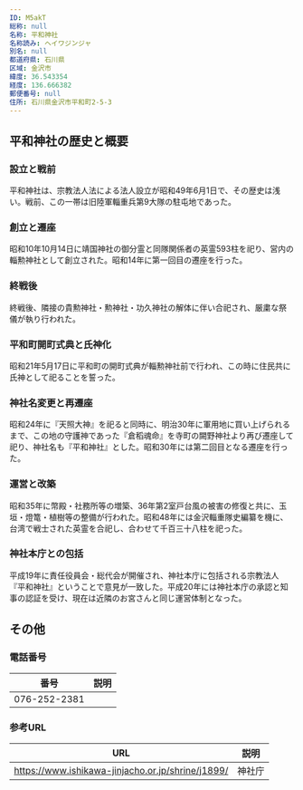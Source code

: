 ```yaml
---
ID: M5akT
総称: null
名称: 平和神社
名称読み: ヘイワジンジャ
別名: null
都道府県: 石川県
区域: 金沢市
緯度: 36.543354
経度: 136.666382
郵便番号: null
住所: 石川県金沢市平和町2-5-3
---
```


## 平和神社の歴史と概要

### 設立と戦前

平和神社は、宗教法人法による法人設立が昭和49年6月1日で、その歴史は浅い。戦前、この一帯は旧陸軍輜重兵第9大隊の駐屯地であった。

### 創立と遷座

昭和10年10月14日に靖国神社の御分霊と同隊関係者の英霊593柱を祀り、営内の輜勲神社として創立された。昭和14年に第一回目の遷座を行った。

### 終戦後

終戦後、隣接の貴勲神社・勲神社・功久神社の解体に伴い合祀され、厳粛な祭儀が執り行われた。

### 平和町開町式典と氏神化

昭和21年5月17日に平和町の開町式典が輜勲神社前で行われ、この時に住民共に氏神として祀ることを誓った。

### 神社名変更と再遷座

昭和24年に『天照大神』を祀ると同時に、明治30年に軍用地に買い上げられるまで、この地の守護神であった『倉稻魂命』を寺町の闕野神社より再び遷座して祀り、神社名も『平和神社』とした。昭和30年には第二回目となる遷座を行った。

### 運営と改築

昭和35年に幣殿・社務所等の増築、36年第2室戸台風の被害の修復と共に、玉垣・燈篭・植樹等の整備が行われた。昭和48年には金沢輜重隊史編纂を機に、台湾で戦士された英霊を合祀し、合わせて千百三十八柱を祀った。

### 神社本庁との包括

平成19年に責任役員会・総代会が開催され、神社本庁に包括される宗教法人『平和神社』ということで意見が一致した。平成20年には神社本庁の承認と知事の認証を受け、現在は近隣のお宮さんと同じ運営体制となった。

## その他

### 電話番号

| 番号         | 説明 |
| ------------ | ---- |
| 076-252-2381 |      |

### 参考URL

| URL                                               | 説明   |
| ------------------------------------------------- | ------ |
| https://www.ishikawa-jinjacho.or.jp/shrine/j1899/ | 神社庁 |
